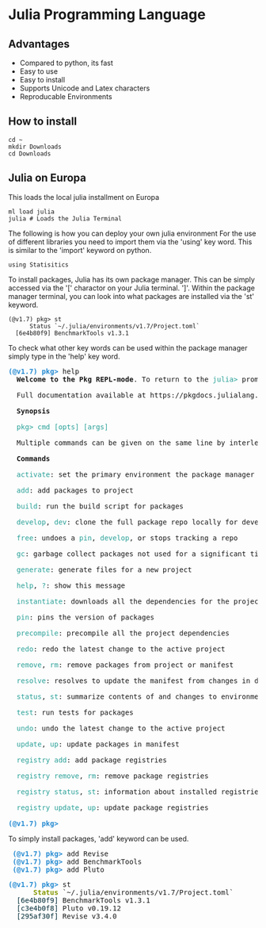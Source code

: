 
# Julia Programming Language 

## Advantages 
- Compared to python, its fast
- Easy to use 
- Easy to install 
- Supports Unicode and Latex characters
- Reproducable Environments

## How to install 

```
cd ~
mkdir Downloads 
cd Downloads 
```

## Julia on Europa

This loads the local julia installment on Europa 
```
ml load julia 
julia # Loads the Julia Terminal
``` 
The following is how you can deploy your own julia environment
For the use of different libraries you need to import them via the 'using' key word. 
This is similar to the 'import' keyword on python. 
```
using Statisitics
```
To install packages, Julia has its own package manager. This can be simply accessed via the '[' charactor on your Julia terminal. 
']'. Within the package manager terminal, you can look into what packages are installed via the 'st' keyword. 
```
(@v1.7) pkg> st
      Status `~/.julia/environments/v1.7/Project.toml`
  [6e4b80f9] BenchmarkTools v1.3.1
```
 To check what other key words can be used within the package manager simply type in the 'help' key word. 
<pre><font color="#268BD2"><b>(@v1.7) pkg&gt; </b></font>help
  <b>Welcome to the Pkg REPL-mode</b>. To return to the <font color="#2AA198">julia&gt;</font> prompt, either press backspace when the input line is empty or press Ctrl+C.

  Full documentation available at https://pkgdocs.julialang.org/

  <b>Synopsis</b>

<font color="#2AA198">  pkg&gt; cmd [opts] [args]</font>

  Multiple commands can be given on the same line by interleaving a <font color="#2AA198">;</font> between the commands. Some commands have an alias, indicated below.

  <b>Commands</b>

  <font color="#2AA198">activate</font>: set the primary environment the package manager manipulates

  <font color="#2AA198">add</font>: add packages to project

  <font color="#2AA198">build</font>: run the build script for packages

  <font color="#2AA198">develop</font>, <font color="#2AA198">dev</font>: clone the full package repo locally for development

  <font color="#2AA198">free</font>: undoes a <font color="#2AA198">pin</font>, <font color="#2AA198">develop</font>, or stops tracking a repo

  <font color="#2AA198">gc</font>: garbage collect packages not used for a significant time

  <font color="#2AA198">generate</font>: generate files for a new project

  <font color="#2AA198">help</font>, <font color="#2AA198">?</font>: show this message

  <font color="#2AA198">instantiate</font>: downloads all the dependencies for the project

  <font color="#2AA198">pin</font>: pins the version of packages

  <font color="#2AA198">precompile</font>: precompile all the project dependencies

  <font color="#2AA198">redo</font>: redo the latest change to the active project

  <font color="#2AA198">remove</font>, <font color="#2AA198">rm</font>: remove packages from project or manifest

  <font color="#2AA198">resolve</font>: resolves to update the manifest from changes in dependencies of developed packages

  <font color="#2AA198">status</font>, <font color="#2AA198">st</font>: summarize contents of and changes to environment

  <font color="#2AA198">test</font>: run tests for packages

  <font color="#2AA198">undo</font>: undo the latest change to the active project

  <font color="#2AA198">update</font>, <font color="#2AA198">up</font>: update packages in manifest

  <font color="#2AA198">registry add</font>: add package registries

  <font color="#2AA198">registry remove</font>, <font color="#2AA198">rm</font>: remove package registries

  <font color="#2AA198">registry status</font>, <font color="#2AA198">st</font>: information about installed registries

  <font color="#2AA198">registry update</font>, <font color="#2AA198">up</font>: update package registries

<font color="#268BD2"><b>(@v1.7) pkg&gt; </b></font>
</pre>
 
 To simply install packages, 'add' keyword can be used. 
 
 <pre>
 <font color="#268BD2"><b>(@v1.7) pkg&gt; </b></font>add Revise
 <font color="#268BD2"><b>(@v1.7) pkg&gt; </b></font>add BenchmarkTools
 <font color="#268BD2"><b>(@v1.7) pkg&gt; </b></font>add Pluto
</pre>

<pre>
<font color="#268BD2"><b>(@v1.7) pkg&gt; </b></font>st
<font color="#859900"><b>      Status</b></font> `~/.julia/environments/v1.7/Project.toml`
 <font color="#002B36"> [6e4b80f9] </font>BenchmarkTools v1.3.1
 <font color="#002B36"> [c3e4b0f8] </font>Pluto v0.19.12
 <font color="#002B36"> [295af30f] </font>Revise v3.4.0
</pre>





   








